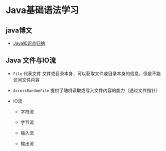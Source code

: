 # Java基础语法学习

## java博文
- [Java知识点归纳](http://www.imooc.com/article/17669)



## Java 文件与IO流
- `File` 代表文件 文件或目录本身，可以获取文件或目录本身的信息，但是不能访问文件内容 
- `AccessRandomFile` 提供了随机读取或写入文件内容的能力（通过文件指针）

- IO流
   - 字符流
   - 字节流
   
   - 输入流
   - 输出流